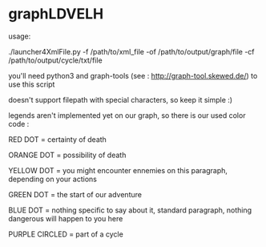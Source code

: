 # graphLDVELH

usage:

./launcher4XmlFile.py -f /path/to/xml_file -of /path/to/output/graph/file -cf /path/to/output/cycle/txt/file

you'll need python3 and graph-tools (see : http://graph-tool.skewed.de/) to use this script

doesn't support filepath with special characters, so keep it simple :)

legends aren't implemented yet on our graph, so there is our used color code :

RED DOT = certainty of death

ORANGE DOT = possibility of death

YELLOW DOT = you might encounter ennemies on this paragraph, depending on your actions

GREEN DOT = the start of our adventure

BLUE DOT = nothing specific to say about it, standard paragraph, nothing dangerous will happen to you here

PURPLE CIRCLED = part of a cycle
